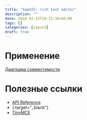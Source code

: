 ```yaml
---
title: "SapUI5: rich text editor"
description: ""
date: 2018-01-15T19:13:36+04:00
tags: []
categories: [sapui5]
draft: true
---
```


# Применение
[Диаграма совместимости](https://sapui5.hana.ondemand.com/#/topic/363cd16eba1f45babe3f661f321a7820)


# Полезные ссылки
* [API Reference](https://sapui5.hana.ondemand.com/#/api/sap.ui.richtexteditor)
* [](){:target="_blank"}
* [TinyMCE](https://www.tinymce.com/)
